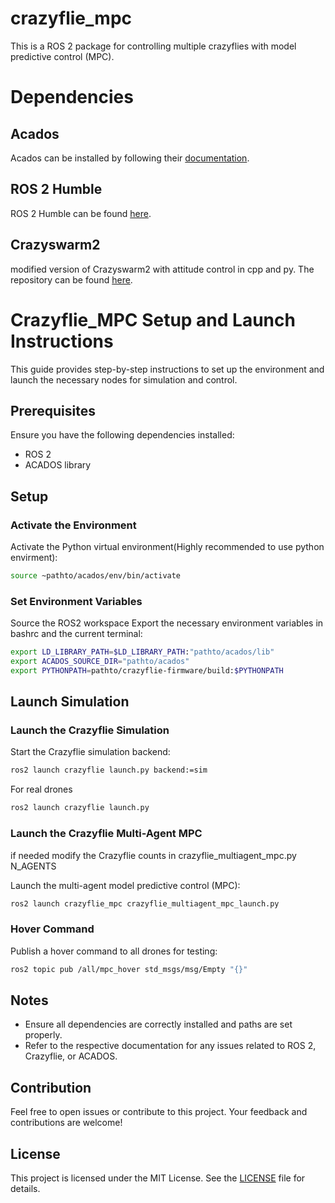# crazyflie_mpc
This is a ROS 2 package for controlling multiple crazyflies with model predictive control (MPC).

# Dependencies
## Acados 
Acados can be installed by following their [documentation](https://docs.acados.org/installation/index.html).

## ROS 2 Humble
ROS 2 Humble can be found [here](https://docs.ros.org/en/humble/Installation.html).

## Crazyswarm2 
modified version of Crazyswarm2 with attitude control in cpp and py. The repository can be found [here](https://github.com/Robinroy-peter/crazyswarm2/tree/sitl).

# Crazyflie_MPC Setup and Launch Instructions

This guide provides step-by-step instructions to set up the  environment and launch the necessary nodes for simulation and control.

## Prerequisites

Ensure you have the following dependencies installed:
- ROS 2
- ACADOS library

## Setup

### Activate the Environment

Activate the Python virtual environment(Highly recommended to use python envirment):
```sh
source ~pathto/acados/env/bin/activate
```

### Set Environment Variables
Source the ROS2 workspace
Export the necessary environment variables in bashrc and the current terminal:
```sh
export LD_LIBRARY_PATH=$LD_LIBRARY_PATH:"pathto/acados/lib"
export ACADOS_SOURCE_DIR="pathto/acados"
export PYTHONPATH=pathto/crazyflie-firmware/build:$PYTHONPATH
```

## Launch Simulation

### Launch the Crazyflie Simulation

Start the Crazyflie simulation backend:
```sh
ros2 launch crazyflie launch.py backend:=sim
```

For real drones
```sh
ros2 launch crazyflie launch.py
```
### Launch the Crazyflie Multi-Agent MPC

if needed modify the Crazyflie counts in crazyflie_multiagent_mpc.py N_AGENTS

Launch the multi-agent model predictive control (MPC):
```sh
ros2 launch crazyflie_mpc crazyflie_multiagent_mpc_launch.py
```

### Hover Command

Publish a hover command to all drones for testing:
```sh
ros2 topic pub /all/mpc_hover std_msgs/msg/Empty "{}"
```

## Notes

- Ensure all dependencies are correctly installed and paths are set properly.
- Refer to the respective documentation for any issues related to ROS 2, Crazyflie, or ACADOS.

## Contribution

Feel free to open issues or contribute to this project. Your feedback and contributions are welcome!

## License

This project is licensed under the MIT License. See the [LICENSE](LICENSE) file for details.
```
